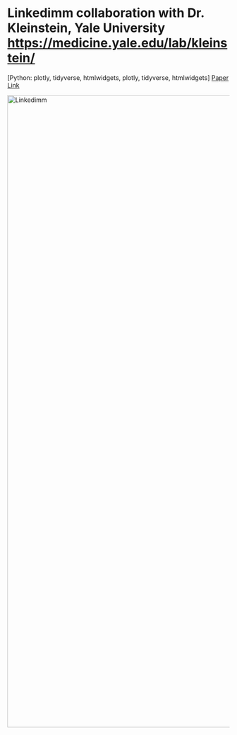 # Linkedimm collaboration with Dr. Kleinstein, Yale University https://medicine.yale.edu/lab/kleinstein/
[Python: plotly, tidyverse, htmlwidgets, plotly, tidyverse, htmlwidgets]
[Paper Link](https://link.springer.com/epdf/10.1186/s12859-021-04031-9?sharing_token=MhUZjHfvmKKUpYLDTOCjI2_BpE1tBhCbnbw3BuzI2RNPr6yF9Oxxt_PX7Mcbppxl2N5Js5ZzuSBkp2NG4NU6L2wGFEjpjWRIq5eH0tGUbaW330wQEB_y6ijQiopZzYbYQrHjgV6V2MOknrTfN0iRkb8n7vunJedtdg7togIVJVQ%3D)

<img width="1430" alt="Linkedimm" src="https://github.com/spawar2/Linkedimm/assets/25118302/963de5e9-d10b-4df8-ad3a-7fc137ffdf84">

